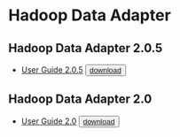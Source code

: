 # Hadoop Data Adapter

## Hadoop Data Adapter 2.0.5
* [User Guide 2.0.5](https://media.githubusercontent.com/media/EnterpriseDB/docs-archive/main/docs/hdfs_fdw/2.0.5/edb_hdfs_fdw.pdf) <button>[download](https://media.githubusercontent.com/media/EnterpriseDB/docs-archive/main/docs/hdfs_fdw/2.0.5/edb_hdfs_fdw.pdf?download=true)</button>

## Hadoop Data Adapter 2.0
* [User Guide 2.0](https://media.githubusercontent.com/media/EnterpriseDB/docs-archive/main/docs/hdfs_fdw/2.0/EDB_Postgres_Hadoop_Data_Adapters_Guide_v2.pdf) <button>[download](https://media.githubusercontent.com/media/EnterpriseDB/docs-archive/main/docs/hdfs_fdw/2.0/EDB_Postgres_Hadoop_Data_Adapters_Guide_v2.pdf?download=true)</button>
